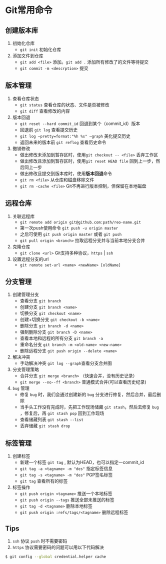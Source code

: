 # Git常用命令

## 创建版本库
1. 初始化仓库
	- `git init` 初始化仓库
2. 添加文件到仓库
	- `git add <file>` 添加。`git add .` 添加所有修改了的文件等待提交
	- `git commit -m <descrption>` 提交

## 版本管理
1. 查看仓库状态
	- `git status` 查看仓库的状态、文件是否被修改
	- `git diff` 查看修改的内容
2. 版本回退
	- `git reset --hard commit_id` 回退到某个（commit_id）版本
	- 回退前 `git log` 查看提交历史
	- `git log –pretty=format:"%h %s" –graph` 美化提交历史
	- 返回未来的版本前 `git reflog` 查看历史命令
3. 撤销修改
	- 做出修改未添加到暂存区时，使用`git checkout -- <file>` 丢弃工作区
	- 做出修改且添加到暂存区时，使用`git reset HEAD file` 回到上一步，然后同上一步
	- 做出修改且提交到版本库时，使用**版本回退**命令
	- `git rm <file>` 从仓库和磁盘移除文件
	- `git rm -cache <file>` Git不再进行版本控制，但保留在本地磁盘

## 远程仓库
1. 关联远程库
	- `git remote add origin git@github.com:path/reo-name.git`
	- 第一次push使用命令 `git push -u origin master`
	- 之后可使用 `git push origin master` 或者 `git push`
	- `git pull origin <branch>` 拉取远程分支并与当前本地分支合并
3. 克隆仓库
	- `git clone <url>` Git支持多种协议，`https` | `ssh`
4. 设置远程分支的url
	- `git remote set-url <name> <newName> [oldName]`

## 分支管理
1. 创建管理分支
	- 查看分支 `git branch`
	- 创建分支 `git branch <name>`
	- 切换分支 `git checkout <name>`
	- 创建+切换分支 `git checkout -b <name>`
	- 删除分支 `git branch -d <name>`
	- 强制删除分支 `git branch -D <name>`
	- 查看本地和远程的所有分支 `git branch -a`
	- 重命名分支 `git branch -m <old-name> <new-name>`
	- 删除远程分支 `git push origin --delete <name>`
2. 解决冲突
	- 手动解决冲突 `git log --graph`查看分支合并图
3. 分支管理策略
	- 合并分支 `git merge <branch>` （快速合并，没有历史记录）
	- `git merge --no--ff <branch>` 普通模式合并(可以查看历史纪录)
4. `bug` 管理
	- 修复 `bug` 时，我们会通过创建新的 `bug` 分支进行修复，然后合并，最后删除
	- 当手头工作没有完成时，先把工作现场储藏 `git stash`，然后去修复 `bug` ，修复后，再 `git stash pop` 回到工作现场
	- 查看储藏列表 `git stash --list`
	- 丢弃储藏 `git stash drop`

## 标签管理
1. 创建标签
	- 新建一个标签 `git tag` , 默认为HEAD，也可以指定一commit_id
	- `git tag -a <tagname> -m "des"` 指定标签信息
	- `git tag -s <tagname> -m "des"` PGP签名标签
	- `git tag` 查看所有的标签
2. 标签操作
	- `git push origin <tagname>` 推送一个本地标签
	- `git push origin --tags` 推送全部未推送的标签
	- `git tag -d <tagname>` 删除本地标签
	- `git push origin :refs/tags/<tagname>` 删除远程标签

## Tips
1. `ssh` 协议 `push` 时不需要密码
2. `https` 协议需要密码的问题可以用以下代码解决
```bash
$ git config --global credential.helper cache
```